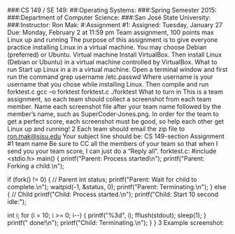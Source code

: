 ###:CS 149 / SE 149:
##:Operating Systems:
###:Spring Semester 2015:
###:Department of Computer Science:
###:San José State University:
###:Instructor: Ron Mak:
#:Assignment #1:
Assigned: Tuesday, January 27
Due: Monday, February 2 at 11:59 pm
Team assignment, 100 points max
Linux up and running
The purpose of this assignment is to give everyone practice installing Linux in a virtual
machine. You may choose Debian (preferred) or Ubuntu.
Virtual machine
Install VirtualBox. Then install Linux (Debian or Ubuntu) in a virtual machine controlled
by VirtualBox.
What to run
Start up Linux in a in a virtual machine. Open a terminal window and first run the
command
grep username /etc.passwd
Where username is your username that you chose while installing Linux. Then compile
and run forktest.c
gcc –o forktest forktest.c
./forktest
What to turn in
This is a team assignment, so each team should collect a screenshot from each team
member. Name each screenshot file after your team name followed by the member’s
name, such as SuperCoder-Jones.png. In order for the team to get a perfect score,
each screenshot must be good, so help each other get Linux up and running!
2
Each team should email the zip file to ron.mak@sjsu.edu Your subject line should be:
CS 149-section Assignment #1 team name
Be sure to CC all the members of your team so that when I send you your team score, I
can just do a “Reply all”.
forktest.c:
#include <stdio.h>
main()
{
 printf("Parent: Process started\n");
 printf("Parent: Forking a child.\n");

 if (fork() != 0) {
 // Parent
 int status;
 printf("Parent: Wait for child to complete.\n");
 waitpid(-1, &status, 0);
 printf("Parent: Terminating.\n");
 }
 else {
 // Child
 printf("Child: Process started.\n");
 printf("Child: Start 10 second idle:");

 int i;
 for (i = 10; i >= 0; i--) {
 printf("%3d", i); fflush(stdout);
 sleep(1);
 }
 printf(" done!\n");
 printf("Child: Terminating.\n");
 }
}
3
Example screenshot:
